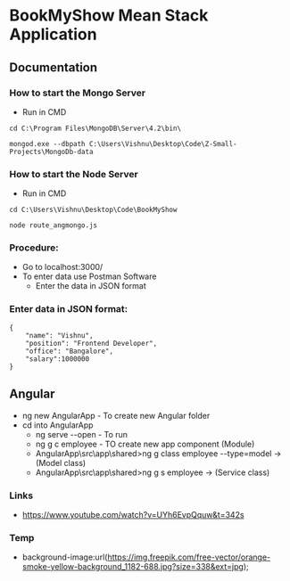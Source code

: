 # BookMyShow Mean Stack Application

## Documentation 

### How to start the Mongo Server

* Run in CMD
```
cd C:\Program Files\MongoDB\Server\4.2\bin\

mongod.exe --dbpath C:\Users\Vishnu\Desktop\Code\Z-Small-Projects\MongoDb-data
```

### How to start the Node Server

* Run in CMD
```
cd C:\Users\Vishnu\Desktop\Code\BookMyShow

node route_angmongo.js
```
### Procedure:

* Go to localhost:3000/
* To enter data use Postman Software 
  * Enter the data in JSON format

### Enter data in JSON format: 

```
{
    "name": "Vishnu",
    "position": "Frontend Developer",
    "office": "Bangalore",
    "salary":1000000
}
```

## Angular

* ng new AngularApp - To create new Angular folder
* cd into AngularApp
  * ng serve --open -  To run
  * ng g c employee - TO create new app component (Module)
  * AngularApp\src\app\shared>ng g class employee --type=model -> (Model class)
  * AngularApp\src\app\shared>ng g s employee -> (Service class)

### Links

* https://www.youtube.com/watch?v=UYh6EvpQquw&t=342s

### Temp

* background-image:url(https://img.freepik.com/free-vector/orange-smoke-yellow-background_1182-688.jpg?size=338&ext=jpg);

